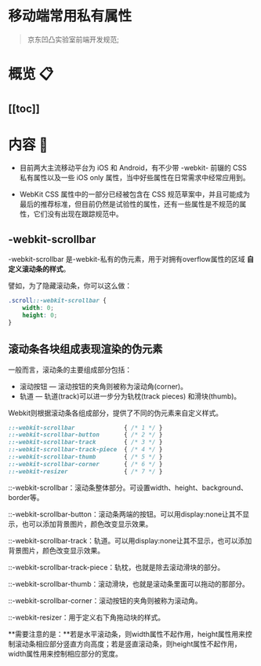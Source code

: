 # 移动端常用私有属性
> 京东凹凸实验室前端开发规范; 
# 概览 :clipboard:
 
[[toc]]
---
# 内容 :japanese_ogre:


* 目前两大主流移动平台为 iOS 和 Android，有不少带 -webkit- 前辍的 CSS 私有属性以及一些 iOS only 属性，当中好些属性在日常需求中经常应用到。

* WebKit CSS 属性中的一部分已经被包含在 CSS 规范草案中，并且可能成为最后的推荐标准，但目前仍然是试验性的属性，还有一些属性是不规范的属性，它们没有出现在跟踪规范中。


## -webkit-scrollbar

-webkit-scrollbar 是-webkit-私有的伪元素，用于对拥有overflow属性的区域 **自定义滚动条的样式**。


譬如，为了隐藏滚动条，你可以这么做：

```css
.scroll::-webkit-scrollbar {
    width: 0;
    height: 0;
}
```

## 滚动条各块组成表现渲染的伪元素

一般而言，滚动条的主要组成部分包括：

* 滚动按钮 — 滚动按钮的夹角则被称为滚动角(corner)。
* 轨道 — 轨道(track)可以进一步分为轨枕(track pieces) 和滑块(thumb)。

Webkit则根据滚动条各组成部分，提供了不同的伪元素来自定义样式。

```css
::-webkit-scrollbar              { /* 1 */ }
::-webkit-scrollbar-button       { /* 2 */ }
::-webkit-scrollbar-track        { /* 3 */ }
::-webkit-scrollbar-track-piece  { /* 4 */ }
::-webkit-scrollbar-thumb        { /* 5 */ }
::-webkit-scrollbar-corner       { /* 6 */ }
::-webkit-resizer                { /* 7 */ }

```

::-webkit-scrollbar：滚动条整体部分。可设置width、height、background、border等。

::-webkit-scrollbar-button：滚动条两端的按钮。可以用display:none让其不显示，也可以添加背景图片，颜色改变显示效果。

::-webkit-scrollbar-track：轨道。可以用display:none让其不显示，也可以添加背景图片，颜色改变显示效果。

::-webkit-scrollbar-track-piece：轨枕，也就是除去滚动滑块的部分。

::-webkit-scrollbar-thumb：滚动滑块，也就是滚动条里面可以拖动的那部分。

::-webkit-scrollbar-corner：滚动按钮的夹角则被称为滚动角。

::-webkit-resizer：用于定义右下角拖动块的样式。

**需要注意的是：**若是水平滚动条，则width属性不起作用，height属性用来控制滚动条相应部分竖直方向高度；若是竖直滚动条，则height属性不起作用，width属性用来控制相应部分的宽度。